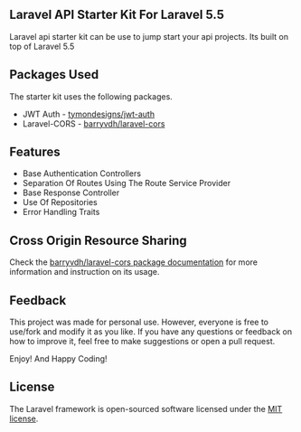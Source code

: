 ## Laravel API Starter Kit For Laravel 5.5

Laravel api starter kit can be use to jump start your api projects. 
Its built on top of Laravel 5.5

## Packages Used 
The starter kit uses the following packages.
- JWT Auth - [tymondesigns/jwt-auth](https://github.com/tymondesigns/jwt-auth)
- Laravel-CORS - [barryvdh/laravel-cors](http://github.com/barryvdh/laravel-cors)

## Features
- Base Authentication Controllers
- Separation Of Routes Using The Route Service Provider
- Base Response Controller
- Use Of Repositories
- Error Handling Traits

## Cross Origin Resource Sharing
Check the [barryvdh/laravel-cors package documentation](https://github.com/barryvdh/laravel-cors) for more information and instruction on its usage.
 
## Feedback
This project was made for personal use. However, everyone is free to use/fork and modify it as you like.
If you have any questions or feedback on how to improve it, feel free to make suggestions or open a pull request.

Enjoy! And Happy Coding!

## License
The Laravel framework is open-sourced software licensed under the [MIT license](https://opensource.org/licenses/MIT).
